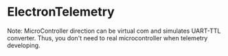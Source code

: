 # ElectronTelemetry

Note: MicroController direction can be virtual com and simulates UART-TTL converter. Thus, you don't need to real microcontroller when telemetry developing.
